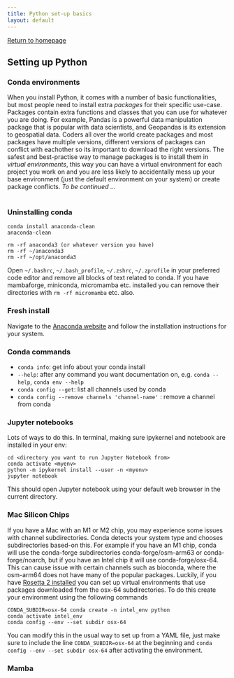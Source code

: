 ```yaml
---
title: Python set-up basics
layout: default
---
```


[Return to homepage](https://alisonpeard.github.io)
## Setting up Python
### Conda environments
When you install Python, it comes with a number of basic functionalities, but most people need to install extra _packages_ for their specific use-case. Packages contain extra functions and
classes that you can use for whatever you are doing. For example, Pandas is a powerful data manipulation package that is popular with data scientists, and Geopandas is its extension to 
geospatial data. Coders all over the world create packages and most packages have multiple versions, different versions of packages can conflict with eachother so its important to download 
the right versions. The safest and best-practise way to manage packages is to install them in _virtual environments_, this way you can have a virtual environment for each project you work on
and you are less likely to accidentally mess up your base environment (just the default environment on your system) or create package conflicts. _To be continued ..._ <br> <br>

### Uninstalling conda
```
conda install anaconda-clean
anaconda-clean

rm -rf anaconda3 (or whatever version you have)
rm -rf ~/anaconda3
rm -rf ~/opt/anaconda3
```
Open `~/.bashrc`, `~/.bash_profile`, `~/.zshrc`, `~/.zprofile` in your preferred code editor and remove all blocks of text related to conda. If you have mambaforge, miniconda, micromamba etc.
installed you can remove their directories with `rm -rf micromamba` etc. also.

### Fresh install
Navigate to the [Anaconda website](https://www.anaconda.com) and follow the installation instructions for your system.

### Conda commands
* `conda info`: get info about your conda install
* `--help`: after any command you want documentation on, e.g. `conda --help`, `conda env --help`
* `conda config --get`: list all channels used by conda
* `conda config --remove channels 'channel-name'` : remove a channel from conda 


### Jupyter notebooks
Lots of ways to do this. In terminal, making sure ipykernel and notebook are installed in your env:
```
cd <directory you want to run Jupyter Notebook from>
conda activate <myenv>
python -m ipykernel install --user -n <myenv>
jupyter notebook
```
This should open Jupyter notebook using your default web browser in the current directory.

### Mac Silicon Chips
If you have a Mac with an M1 or M2 chip, you may experience some issues with channel subdirectories. Conda detects your system type and chooses subdirectories based-on this. For example if you have 
an M1 chip, conda will use the conda-forge subdirectories conda-forge/osm-arm63 or conda-forge/noarch, but if you have an Intel chip it will use conda-forge/osx-64. This can cause issue with certain
channels such as bioconda, where the osm-arm64 does not have many of the popular packages. Luckily, if you have [Rosetta 2 installed](https://support.apple.com/en-gb/HT211861) you can set up virtual
environments that use packages downloaded from the osx-64 subdirectories. To do this create your environment using the following commands
```
CONDA_SUBDIR=osx-64 conda create -n intel_env python
conda activate intel_env
conda config --env --set subdir osx-64
```
You can modify this in the usual way to set up from a YAML file, just make sure to include the line `CONDA_SUBDIR=osx-64` at the beginning and `conda config --env --set subdir osx-64` after activating the environment.


### Mamba
